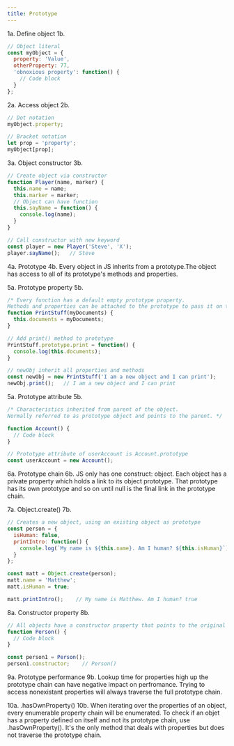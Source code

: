```yaml
---
title: Prototype
---
```


1a. Define object
1b.
```js
// Object literal
const myObject = {
  property: 'Value',
  otherProperty: 77,
  'obnoxious property': function() {
    // Code block
  }
};
```

2a. Access object
2b.
```js
// Dot notation
myObject.property;

// Bracket notation
let prop = 'property';
myObject[prop];
```

3a. Object constructor
3b.
```js
// Create object via constructor
function Player(name, marker) {
  this.name = name;
  this.marker = marker;
  // Object can have function
  this.sayName = function() {
    console.log(name);
  }
}

// Call constructor with new keyword
const player = new Player('Steve', 'X');
player.sayName();   // Steve
```

4a. Prototype
4b. Every object in JS inherits from a prototype.The object has access to all of its prototype's methods and properties.

5a. Prototype property
5b.
```js
/* Every function has a default empty prototype property.
Methods and properties can be attached to the prototype to pass it on to instances of that prototype. */
function PrintStuff(myDocuments) {
  this.documents = myDocuments;
}

// Add print() method to prototype
PrintStuff.prototype.print = function() {
  console.log(this.documents);
}

// newObj inherit all properties and methods
const newObj = new PrintStuff('I am a new object and I can print');
newObj.print();   // I am a new object and I can print
```

5a. Prototype attribute
5b. 
```js
/* Characteristics inherited from parent of the object. 
Normally referred to as prototype object and points to the parent. */

function Account() {
  // Code block
}

// Prototype attribute of userAccount is Account.prototype
const userAccount = new Account();
```

6a. Prototype chain
6b. JS only has one construct: object. Each object has a private property which holds a link to its object prototype. That prototype has its own prototype and so on until null is the final link in the prototype chain.

7a. Object.create()
7b.
```js
// Creates a new object, using an existing object as prototype
const person = {
  isHuman: false,
  printIntro: function() {
    console.log(`My name is ${this.name}. Am I human? ${this.isHuman}`);
  }
};

const matt = Object.create(person);
matt.name = 'Matthew';
matt.isHuman = true;

matt.printIntro();    // My name is Matthew. Am I human? true
```

8a. Constructor property
8b.
```js
// All objects have a constructor property that points to the original constructor function
function Person() {
  // Code block
}

const person1 = Person();
person1.constructor;    // Person()
```

9a. Prototype performance
9b. Lookup time for properties high up the prototype chain can have negative impact on perfromance. Trying to access nonexistant properties will always traverse the full prototype chain.

10a. .hasOwnProperty()
10b. When iterating over the properties of an object, every enumerable property chain will be enumerated. To check if an objet has a property defined on itself and not its prototype chain, use .hasOwnProperty(). It's the only method that deals with properties but does not traverse the prototype chain.